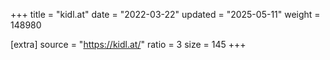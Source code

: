 +++
title = "kidl.at"
date = "2022-03-22"
updated = "2025-05-11"
weight = 148980

[extra]
source = "https://kidl.at/"
ratio = 3
size = 145
+++
